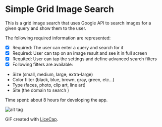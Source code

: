 

# Simple Grid Image Search

This is a grid image search that uses Google API to search images for a given query and show them to the user.

The following required information are represented:

* [x] Required: The user can enter a query and search for it
* [x] Required: User can tap on an image result and see it in full screen
* [x] Requited: User can tap the settings and define advanced search filters
* [x] Following filters are available:
* Size (small, medium, large, extra-large)
* Color filter (black, blue, brown, gray, green, etc...)
* Type (faces, photo, clip art, line art)
* Site (the domain to search )


Time spent: about 8 hours for developing  the app.


![alt tag](https://github.com/keikha/YAndroid/blob/master/GridImageSearch/demo.gif)


GIF created with [LiceCap](http://www.cockos.com/licecap/).
